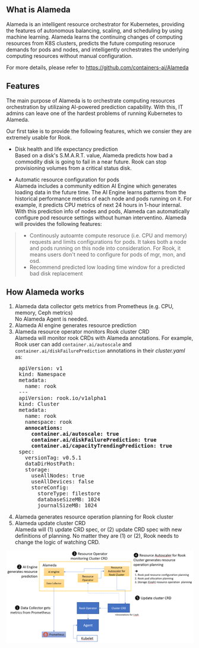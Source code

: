 ## What is Alameda

Alameda is an intelligent resource orchestrator for Kubernetes, providing the features of autonomous balancing, scaling, and scheduling by using machine learning. Alameda learns the continuing changes of computing resources from K8S clusters, predicts the future computing resoruce demands for pods and nodes, and intelligently orchestrates the underlying computing resources without manual configuration.

For more details, please refer to https://github.com/containers-ai/Alameda

## Features

The main purpose of Alameda is to orchestrate computing resources orchestration by utilizaing AI-powered prediction capability. With this, IT admins can leave one of the hardest problems of running Kubernetes to Alameda. 

Our first take is to provide the following features, which we consier they are extremely usable for Rook. 
- Disk health and life expectancy prediction  
    Based on a disk's S.M.A.R.T. value, Alameda predicts how bad a commodity disk is going to fail in a near future. Rook can stop provisioning volumes from a critical status disk.
    
- Automatic resource configuration for pods  
    Alameda includes a community edition AI Engine which generates loading data in the future time. The AI Engine learns patterns from the historical performance metrics of each node and pods running on it. For example, it predicts CPU metrics of next 24 hours in 1-hour internal. With this prediction info of nodes and pods, Alameda can automatically configure pod resource settings without human interventino. Alameda will provides the following features:

>- Continously autoamte compute resoruce (i.e. CPU and memory) requests and limits configurations for pods. It takes both a node and pods running on this node into consideration. For Rook, it means users don't need to configure for pods of mgr, mon, and osd.
>- Recommend predicted low loading time window for a predicted bad disk replacement

## How Alameda works

1. Alameda data collector gets metrics from Prometheus (e.g. CPU, memory, Ceph metrics)  
No Alameda Agent is needed.
2. Alameda AI engine generates resource prediction
3. Alameda resource operator monitors Rook cluster CRD  
Alameda will monitor rook CRDs with Alameda annotations. For example, Rook user can add ```container.ai/autoscale``` and ```container.ai/diskFailurePrediction``` annotations in their *cluster.yaml* as:
<pre>
    apiVersion: v1
    kind: Namespace
    metadata:
      name: rook
    ---
    apiVersion: rook.io/v1alpha1
    kind: Cluster
    metadata:
      name: rook
      namespace: rook
      <b>annocations:
        container.ai/autoscale: true
        container.ai/diskFailurePrediction: true
        container.ai/capacityTrendingPrediction: true</b>
    spec:
      versionTag: v0.5.1
      dataDirHostPath:
      storage:
        useAllNodes: true
        useAllDevices: false
        storeConfig:
          storeType: filestore
          databaseSizeMB: 1024
          journalSizeMB: 1024
</pre>

4. Alameda generates resource operation planning for Rook cluster
5. Alameda update cluster CRD  
Alameda will (1) update CRD spec, or (2) update CRD spec with new definitions of planning. No matter they are (1) or (2), Rook needs to change the logic of watching CRD.

![work_flow](./Alameda_work_with_Rook.png)

